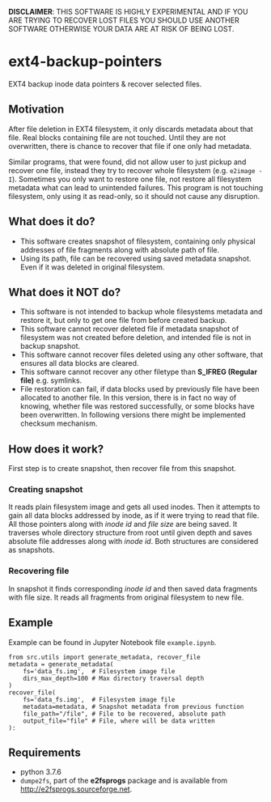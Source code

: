 **DISCLAIMER**: THIS SOFTWARE IS HIGHLY EXPERIMENTAL AND IF YOU ARE TRYING TO RECOVER LOST FILES YOU SHOULD USE ANOTHER SOFTWARE OTHERWISE YOUR DATA ARE AT RISK OF BEING LOST.

# ext4-backup-pointers
EXT4 backup inode data pointers & recover selected files.

## Motivation
After file deletion in EXT4 filesystem, it only discards metadata about that file. Real blocks containing file are not touched. Until they are not overwritten, there is chance to recover that file if one only had metadata.

Similar programs, that were found, did not allow user to just pickup and recover one file, instead they try to recover whole filesystem (e.g. `e2image -I`).
Sometimes you only want to restore one file, not restore all filesystem metadata what can lead to unintended failures. This program is not touching filesystem, only using it as read-only, so it should not cause any disruption.

## What does it do?
* This software creates snapshot of filesystem, containing only physical addresses of file fragments along with absolute path of file.
* Using its path, file can be recovered using saved metadata snapshot. Even if it was deleted in original filesystem.

## What does it **NOT** do?
* This software is not intended to backup whole filesystems metadata and restore it, but only to get one file from before created backup.
* This software cannot recover deleted file if metadata snapshot of filesystem was not created before deletion, and intended file is not in backup snapshot.
* This software cannot recover files deleted using any other software, that ensures all data blocks are cleared.
* This software cannot recover any other filetype than **S_IFREG (Regular file)** e.g. symlinks.
* File restoration can fail, if data blocks used by previously file have been allocated to another file. In this version, there is in fact no way of knowing, whether file was restored successfully, or some blocks have been overwritten. In following versions there might be implemented checksum mechanism.

## How does it work?
First step is to create snapshot, then recover file from this snapshot.

### Creating snapshot
It reads plain filesystem image and gets all used inodes. Then it attempts to gain all data blocks addressed by inode, as if it were trying to read that file. All those pointers along with *inode id* and *file size* are being saved. It traverses whole directory structure from root until given depth and saves absolute file addresses along with *inode id*. Both structures are considered as snapshots.

### Recovering file
In snapshot it finds corresponding *inode id* and then saved data fragments with file size. It reads all fragments from original filesystem to new file.

## Example
Example can be found in Jupyter Notebook file `example.ipynb`.

```
from src.utils import generate_metadata, recover_file
metadata = generate_metadata(
	fs='data_fs.img',  # Filesystem image file
	dirs_max_depth=100 # Max directory traversal depth
)
recover_file(
	fs='data_fs.img',  # Filesystem image file
	metadata=metadata, # Snapshot metadata from previous function
	file_path="/file", # File to be recovered, absolute path
	output_file="file" # File, where will be data written
):
```

## Requirements

* python 3.7.6
* `dumpe2fs`, part of the **e2fsprogs** package and is available from http://e2fsprogs.sourceforge.net.
